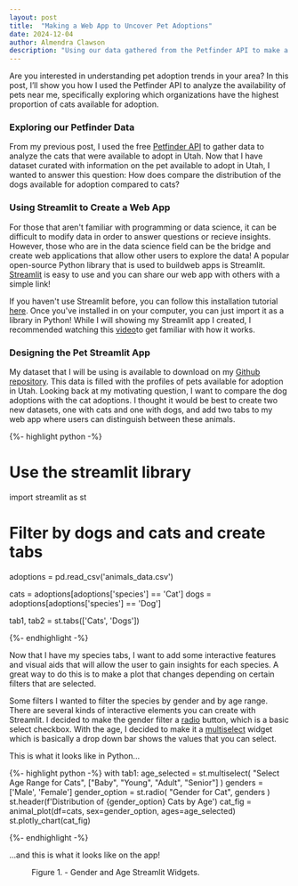 ```yaml
---
layout: post
title:  "Making a Web App to Uncover Pet Adoptions"
date: 2024-12-04
author: Almendra Clawson
description: "Using our data gathered from the Petfinder API to make a Streamlit App"
---
```


<p class="intro"><span class="dropcap">A</span>re you interested in understanding pet adoption trends in your area? In this post, I’ll show you how I used the Petfinder API to analyze the availability of pets near me, specifically exploring which organizations have the highest proportion of cats available for adoption.</p>

### Exploring our Petfinder Data

From my previous post, I used the free [Petfinder API](https://www.petfinder.com/developers/) to gather data to analyze the cats that were available to adopt in Utah. Now that I have dataset curated with information on the pet available to adopt in Utah, I wanted to answer this question: How does compare the distribution of the dogs available for adoption compared to cats?

### Using Streamlit to Create a Web App

For those that aren't familiar with programming or data science, it can be difficult to modify data in order to answer questions or recieve insights. However, those who are in the data science field can be the bridge and create web applications that allow other users to explore the data! A popular open-source Python library that is used to buildweb apps is Streamlit. [Streamlit](https://streamlit.io/) is easy to use and you can share our web app with others with a simple link! 

If you haven't use Streamlit before, you can follow this installation tutorial [here](https://docs.streamlit.io/get-started/installation). Once you've installed in on your computer, you can just import it as a library in Python! While I will showing my Streamlit app I created, I recommended watching this [video](https://www.youtube.com/watch?v=sogNluduBQQ)to get familiar with how it works.

### Designing the Pet Streamlit App
My dataset that I will be using is available to download on my [Github repository](https://github.com/clawmendra/petfinder). This data is filled with the profiles of pets available for adoption in Utah. Looking back at my motivating question, I want to compare the dog adoptions with the cat adoptions. I thought it would be best to create two new datasets, one with cats and one with dogs, and add two tabs to my web app where users can distinguish between these animals.

{%- highlight python -%}
# Use the streamlit library
import streamlit as st

# Filter by dogs and cats and create tabs
adoptions = pd.read_csv('animals_data.csv')

cats = adoptions[adoptions['species'] == 'Cat']
dogs = adoptions[adoptions['species'] == 'Dog']

tab1, tab2 = st.tabs(['Cats', 'Dogs'])

{%- endhighlight -%}

Now that I have my species tabs, I want to add some interactive features and visual aids that will allow the user to gain insights for each species. A great way to do this is to make a plot that changes depending on certain filters that are selected. 

Some filters I wanted to filter the species by gender and by age range. There are several kinds of interactive elements you can create with Streamlit. I decided to make the gender filter a [radio](https://docs.streamlit.io/develop/api-reference/widgets/st.radio) button, which is a basic select checkbox. With the age, I decided to make it a [multiselect](https://docs.streamlit.io/develop/api-reference/widgets/st.multiselect) widget which is basically a drop down bar shows the values that you can select. 

This is what it looks like in Python...

{%- highlight python -%}
with tab1:
    age_selected = st.multiselect(
        "Select Age Range for Cats",
        ["Baby", "Young", "Adult", "Senior"]
    )
    genders = ['Male', 'Female']
    gender_option = st.radio(
        "Gender for Cat",
        genders
    )
    st.header(f'Distribution of {gender_option} Cats by Age')
    cat_fig = animal_plot(df=cats, sex=gender_option, ages=age_selected)
    st.plotly_chart(cat_fig)

{%- endhighlight -%}

...and this is what it looks like on the app!
<figure> <img src="{{site.url}}/{{site.baseurl}}/assets/img/widgets-st.png" alt=""> <figcaption> Figure 1. - Gender and Age Streamlit Widgets.</figcaption> </figure>
